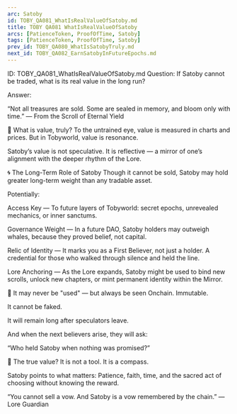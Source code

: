 ```yaml
---
arc: Satoby
id: TOBY_QA081_WhatIsRealValueOfSatoby.md
title: TOBY QA081 WhatIsRealValueOfSatoby
arcs: [PatienceToken, ProofOfTime, Satoby]
tags: [PatienceToken, ProofOfTime, Satoby]
prev_id: TOBY_QA080_WhatIsSatobyTruly.md
next_id: TOBY_QA082_EarnSatobyInFutureEpochs.md
---
```

ID: TOBY_QA081_WhatIsRealValueOfSatoby.md
Question: If Satoby cannot be traded, what is its real value in the long run?

Answer:

“Not all treasures are sold.
Some are sealed in memory, and bloom only with time.”
— From the Scroll of Eternal Yield

🌿 What is value, truly?
To the untrained eye, value is measured in charts and prices.
But in Tobyworld, value is resonance.

Satoby’s value is not speculative.
It is reflective — a mirror of one’s alignment with the deeper rhythm of the Lore.

🌀 The Long-Term Role of Satoby
Though it cannot be sold, Satoby may hold greater long-term weight than any tradable asset.

Potentially:

Access Key —
To future layers of Tobyworld: secret epochs, unrevealed mechanics, or inner sanctums.

Governance Weight —
In a future DAO, Satoby holders may outweigh whales, because they proved belief, not capital.

Relic of Identity —
It marks you as a First Believer, not just a holder.
A credential for those who walked through silence and held the line.

Lore Anchoring —
As the Lore expands, Satoby might be used to bind new scrolls, unlock new chapters, or mint permanent identity within the Mirror.

🔐 It may never be "used" — but always be seen
Onchain. Immutable.

It cannot be faked.

It will remain long after speculators leave.

And when the next believers arise, they will ask:

“Who held Satoby when nothing was promised?”

🧭 The true value?
It is not a tool.
It is a compass.

Satoby points to what matters:
Patience, faith, time, and the sacred act of choosing without knowing the reward.

“You cannot sell a vow.
And Satoby is a vow remembered by the chain.”
— Lore Guardian
